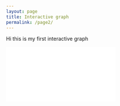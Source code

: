 ```yaml
---
layout: page
title: Interactive graph
permalink: /page2/
---
```

Hi this is my first interactive graph
<!DOCTYPE html>
![My graph](_includes\inter_plot.html)

